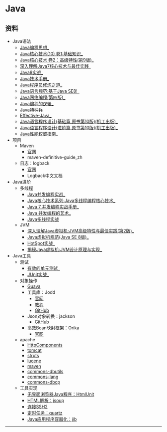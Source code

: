 #   Java

##  资料
-   Java语法
    -   [Java编程思想_](thinking0814/README.md)
    -   [Java核心技术(10) 卷1:基础知识_](corejava/README.md)
    -   [Java核心技术 卷2：高级特性(第9版)_](corejava/README.md)
    -   [深入理解Java7核心技术与最佳实践_](java70814/README.md)
    -   [Java8实战_](java80814/README.md)
    -   [Java技术手册_](nutshell0814/README.md)
    -   [Java程序员修炼之道_](developer0814/README.md)
    -   [Java语言规范:基于Java SE8!_](language80814/README.md)
    -   [Java网络编程(第四版)_](network40814/README.md)
    -   [Java编程的逻辑_](logic0814/README.md)
    -   [Java特种兵](forces0814/README.md)
    -   [Effective-Java_](Effective0814/README.md)
    -   [Java语言程序设计(基础篇 原书第10版)(机工出版)_](Introduction0814/README.md)
    -   [Java语言程序设计(进阶篇 原书第10版)(机工出版)_](Introduction0814/README.md)
    -   [Java性能权威指南_](performance0814/README.md)
-   项目
    -   Maven
        -   [官网](http://maven.apache.org/)
        -   maven-definitive-guide_zh
    -   日志：logback
        -   [官网](https://github.com/qos-ch)
        -   Logback中文文档
-   Java进阶
    -   多线程
        -   [Java并发编程实战_](threadA0814/README.md)
        -   [Java核心技术系列:Java多线程编程核心技术_](threadB0814/README.md)
        -   [Java 7 并发编程实战手册_](threadC0814/README.md)
        -   [Java 并发编程的艺术_](threadD0814/README.md)
        -   [Java多线程实战](http://jcip.net.s3-website-us-east-1.amazonaws.com/listings.html)
    -   JVM
        -   [深入理解Java虚拟机:JVM高级特性与最佳实践(第2版)_](jvmA0814/README.md)
        -   [Java虚拟机规范(Java SE 8版)_](jvmB0814/README.md)
        -   [HotSpot实战_](jvmC0814/README.md)
        -   [揭秘Java虚拟机:JVM设计原理与实现_](jvmD0814/README.md)
-   Java工具
    -   测试
        -   [有效的单元测试_](junitA0814/README.md)
        -   [JUnit实战_](junitB0814/README.md)
    -   对象操作
        -   [Guava](https://github.com/google/guava)
        -   工具库：Jodd
            -   [官网](https://jodd.org/)
            -   [教程](http://joddframework.org/)
            -   [GitHub](https://github.com/oblac)
        -   Json对象转换：jackson
            -   [GitHub](https://github.com/FasterXML/jackson)
        -   高效Bean映射框架：Orika
            -   [官网](http://orika-mapper.github.io/orika-docs/)
    -   apache
        -   [HttpComponents](http://hc.apache.org/index.html)
        -   [tomcat](http://tomcat.apache.org/)
        -   [struts](http://struts.apache.org/)
        -   [lucene](http://lucene.apache.org/)
        -   [maven](http://maven.apache.org/)
        -   [commons-dbutils](http://commons.apache.org/proper/commons-dbutils/)
        -   [commons-lang](http://commons.apache.org/proper/commons-lang/)
        -   [commons-dbcp](http://commons.apache.org/proper/commons-dbcp/)
    -   工具实现
        -   [无界面浏览器Java程序：HtmlUnit](http://htmlunit.sourceforge.net/)
        -   [HTML解析：jsoup](https://jsoup.org/)
        -   [连接SSH2](http://www.jcraft.com/)
        -   [定时任务：quartz](http://www.quartz-scheduler.org/)
        -   [Java应用程序容器化：jib](https://github.com/GoogleContainerTools/jib)

----


